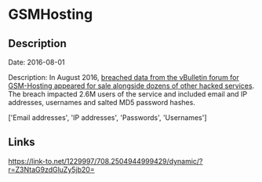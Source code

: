 # GSMHosting

## Description

Date: 2016-08-01

Description:
In August 2016, <a href="https://www.hackread.com/vbulletin-forums-hacked-accounts-sold-on-dark-web/" target="_blank" rel="noopener">breached data from the vBulletin forum for GSM-Hosting appeared for sale alongside dozens of other hacked services</a>. The breach impacted 2.6M users of the service and included email and IP addresses, usernames and salted MD5 password hashes.


['Email addresses', 'IP addresses', 'Passwords', 'Usernames']

## Links

https://link-to.net/1229997/708.2504944999429/dynamic/?r=Z3NtaG9zdGluZy5jb20=